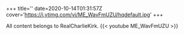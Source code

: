 +++
title=''
date=2020-10-14T01:31:57Z
cover='https://i.ytimg.com/vi/ME_WavFmUZU/hqdefault.jpg'
+++

All content belongs to RealCharlieKirk.
{{< youtube ME_WavFmUZU >}}
